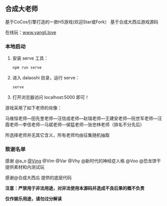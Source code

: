 ## 合成大老师

基于CoCos引擎打造的一款H5游戏(欢迎Star或Fork）
基于合成大西瓜游戏源码

在线玩：www.yangli.love


### 本地启动

1. 安装 serve 工具：

    ```bash
    npm run serve
    ```

2. 进入 dalaoshi 目录，运行 serve：

    ```bash
    serve
    ```
   
3. 打开浏览器访问 localhost:5000 即可！



游戏采用了如下老师的肖像：

马维恒老师—田先奎老师—汪信成老师—赵瑞老师—王建安老师—阮世军老师—汪霞老师—李信老师—马斌老师—侯猛老师—张忠林老师（排名不分先后）

所选择老师并无其它含义，所有老师均由征集随机抽取

### 致谢名单

感谢 @a_o [@Ving](https://github.com/Ving-Github) @Vim @Var @Vhy @新时代的神经症人格 @Voo @恐龙饼干提供素材和内测试玩 

感谢@合成大西瓜 提供的底层代码

**注意：严禁用于非法用途，对非法使用本源码并造成不良后果的概不负责**    

**仅作娱乐用途，请勿过分解读**
